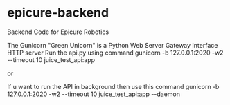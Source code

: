 # epicure-backend
Backend Code for Epicure Robotics

The Gunicorn "Green Unicorn" is a Python Web Server Gateway Interface HTTP server
Run the api.py using command gunicorn -b 127.0.0.1:2020 -w2 --timeout 10 juice_test_api:app 

or 

If u want to run the API in background then use this command gunicorn -b 127.0.0.1:2020 -w2 --timeout 10 juice_test_api:app --daemon

